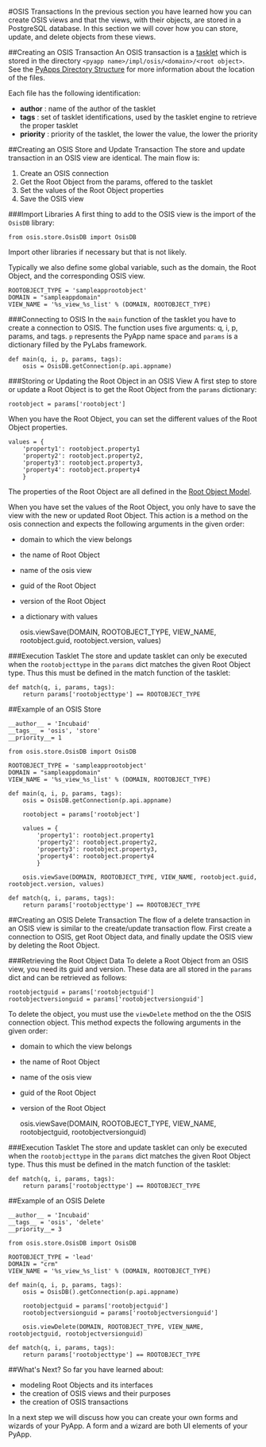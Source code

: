 #OSIS Transactions
In the previous section you have learned how you can create OSIS views and that the views, with their objects, are stored in a PostgreSQL database.
In this section we will cover how you can store, update, and delete objects from these views.


##Creating an OSIS Transaction
An OSIS transaction is a [tasklet](http://confluence.incubaid.com/display/PYLABS/Tasklets) which is stored in the directory `<pyapp name>/impl/osis/<domain>/<root object>`. See the [PyApps Directory Structure](/sampleapp/#/doc/sampleapp) for more information about the location of the files.

Each file has the following identification:

* __author__ : name of the author of the tasklet
* __tags__ : set of tasklet identifications, used by the tasklet engine to retrieve the proper tasklet
* __priority__ : priority of the tasklet, the lower the value, the lower the priority


##Creating an OSIS Store and Update Transaction
The store and update transaction in an OSIS view are identical. The main flow is:

1. Create an OSIS connection
2. Get the Root Object from the params, offered to the tasklet
3. Set the values of the Root Object properties
4. Save the OSIS view


###Import Libraries
A first thing to add to the OSIS view is the import of the `OsisDB` library:

    from osis.store.OsisDB import OsisDB

Import other libraries if necessary but that is not likely.

Typically we also define some global variable, such as the domain, the Root Object, and the corresponding OSIS view.

    ROOTOBJECT_TYPE = 'sampleapprootobject'
    DOMAIN = "sampleappdomain"
    VIEW_NAME = '%s_view_%s_list' % (DOMAIN, ROOTOBJECT_TYPE)


###Connecting to OSIS
In the `main` function of the tasklet you have to create a connection to OSIS. The function uses five arguments: q, i, p, params, and tags. `p` represents the PyApp name space and `params` is a dictionary filled by the PyLabs framework. 

    def main(q, i, p, params, tags):
        osis = OsisDB.getConnection(p.api.appname)


###Storing or Updating the Root Object in an OSIS View
A first step to store or update a Root Object is to get the Root Object from the `params` dictionary:

    rootobject = params['rootobject']

When you have the Root Object, you can set the different values of the Root Object properties.

    values = {
        'property1': rootobject.property1
        'property2': rootobject.property2,
        'property3': rootobject.property3,
        'property4': rootobject.property4
        }

The properties of the Root Object are all defined in the [Root Object Model](/sampleapp/#/doc/modeling).

When you have set the values of the Root Object, you only have to save the view with the new or updated Root Object. This action is a method on the osis connection and expects the following arguments in the given order:

* domain to which the view belongs
* the name of Root Object
* name of the osis view
* guid of the Root Object
* version of the Root Object
* a dictionary with values

    osis.viewSave(DOMAIN, ROOTOBJECT\_TYPE, VIEW\_NAME, rootobject.guid, rootobject.version, values)


###Execution Tasklet
The store and update tasklet can only be executed when the `rootobjecttype` in the `params` dict matches the given Root Object type. Thus this must be defined in the match function of the tasklet:

    def match(q, i, params, tags):
        return params['rootobjecttype'] == ROOTOBJECT_TYPE


##Example of an OSIS Store
    
    __author__ = 'Incubaid'
    __tags__ = 'osis', 'store'
    __priority__= 1

    from osis.store.OsisDB import OsisDB

    ROOTOBJECT_TYPE = 'sampleapprootobject'
    DOMAIN = "sampleappdomain"
    VIEW_NAME = '%s_view_%s_list' % (DOMAIN, ROOTOBJECT_TYPE)

    def main(q, i, p, params, tags):
        osis = OsisDB.getConnection(p.api.appname)

        rootobject = params['rootobject']

        values = {
            'property1': rootobject.property1
            'property2': rootobject.property2,
            'property3': rootobject.property3,
            'property4': rootobject.property4
            }

        osis.viewSave(DOMAIN, ROOTOBJECT_TYPE, VIEW_NAME, rootobject.guid, rootobject.version, values)

    def match(q, i, params, tags):
        return params['rootobjecttype'] == ROOTOBJECT_TYPE


##Creating an OSIS Delete Transaction
The flow of a delete transaction in an OSIS view is similar to the create/update transaction flow. First create a connection to OSIS, get Root Object data, and finally update the OSIS view by deleting the Root Object.


###Retrieving the Root Object Data
To delete a Root Object from an OSIS view, you need its guid and version. These data are all stored in the `params` dict and can be retrieved as follows:

    rootobjectguid = params['rootobjectguid']
    rootobjectversionguid = params['rootobjectversionguid']

To delete the object, you must use the `viewDelete` method on the the OSIS connection object. This method expects the following arguments in the given order:

* domain to which the view belongs
* the name of Root Object
* name of the osis view
* guid of the Root Object
* version of the Root Object

    osis.viewSave(DOMAIN, ROOTOBJECT\_TYPE, VIEW\_NAME, rootobjectguid, rootobjectversionguid)


###Execution Tasklet
The store and update tasklet can only be executed when the `rootobjecttype` in the `params` dict matches the given Root Object type. Thus this must be defined in the match function of the tasklet:

    def match(q, i, params, tags):
        return params['rootobjecttype'] == ROOTOBJECT_TYPE


##Example of an OSIS Delete

    __author__ = 'Incubaid'
    __tags__ = 'osis', 'delete'
    __priority__= 3

    from osis.store.OsisDB import OsisDB

    ROOTOBJECT_TYPE = 'lead'
    DOMAIN = "crm"
    VIEW_NAME = '%s_view_%s_list' % (DOMAIN, ROOTOBJECT_TYPE)

    def main(q, i, p, params, tags):
        osis = OsisDB().getConnection(p.api.appname)

        rootobjectguid = params['rootobjectguid']
        rootobjectversionguid = params['rootobjectversionguid']

        osis.viewDelete(DOMAIN, ROOTOBJECT_TYPE, VIEW_NAME, rootobjectguid, rootobjectversionguid)

    def match(q, i, params, tags):
        return params['rootobjecttype'] == ROOTOBJECT_TYPE


##What's Next?
So far you have learned about: 

* modeling Root Objects and its interfaces
* the creation of OSIS views and their purposes
* the creation of OSIS transactions

In a next step we will discuss how you can create your own forms and wizards of your PyApp. A form and a wizard are both UI elements of your PyApp.
